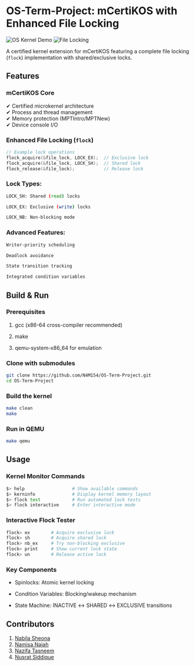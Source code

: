 # OS-Term-Project: mCertiKOS with Enhanced File Locking

![OS Kernel Demo](https://img.shields.io/badge/OS-Kernel%20Monitor-blue) 
![File Locking](https://img.shields.io/badge/Feature-File%20Locking-green)

A certified kernel extension for mCertiKOS featuring a complete file locking (`flock`) implementation with shared/exclusive locks.


## Features

### mCertiKOS Core
✔ Certified microkernel architecture  
✔ Process and thread management  
✔ Memory protection (MPTIntro/MPTNew)  
✔ Device console I/O  

### Enhanced File Locking (`flock`)
```c
// Example lock operations
flock_acquire(&file_lock, LOCK_EX);  // Exclusive lock
flock_acquire(&file_lock, LOCK_SH);  // Shared lock
flock_release(&file_lock);           // Release lock
```
### Lock Types:

```bash
LOCK_SH: Shared (read) locks

LOCK_EX: Exclusive (write) locks

LOCK_NB: Non-blocking mode
```

### Advanced Features:

```bash
Writer-priority scheduling

Deadlock avoidance

State transition tracking

Integrated condition variables
```

## Build & Run
### Prerequisites
 1. gcc (x86-64 cross-compiler recommended)

 2. make

 3. qemu-system-x86_64 for emulation

### Clone with submodules
```bash
git clone https://github.com/N4M154/OS-Term-Project.git
cd OS-Term-Project
```

### Build the kernel
```bash
make clean
make
```

### Run in QEMU
```bash
make qemu
```


## Usage
### Kernel Monitor Commands
```bash
$> help                  # Show available commands
$> kerninfo              # Display kernel memory layout
$> flock test            # Run automated lock tests
$> flock interactive     # Enter interactive mode
```

### Interactive Flock Tester
```bash
flock> ex        # Acquire exclusive lock
flock> sh        # Acquire shared lock
flock> nb_ex     # Try non-blocking exclusive
flock> print     # Show current lock state
flock> un        # Release active lock
```

### Key Components
- Spinlocks: Atomic kernel locking

- Condition Variables: Blocking/wakeup mechanism

- State Machine: INACTIVE ↔ SHARED ↔ EXCLUSIVE transitions

## Contributors
1. [Nabila Sheona](https://github.com/nabila-sheona)
2. [Namisa Najah](https://github.com/N4M154)
3. [Nazifa Tasneem](https://github.com/nazifatasneem13)
4. [Nusrat Siddique](https://github.com/ns-tuli)
